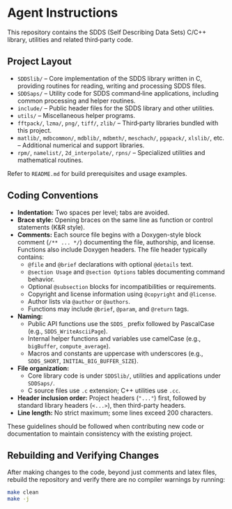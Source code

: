 # Agent Instructions

This repository contains the SDDS (Self Describing Data Sets) C/C++ library, utilities and related third‑party code.

## Project Layout
- `SDDSlib/` – Core implementation of the SDDS library written in C, providing routines for reading, writing and processing SDDS files.
- `SDDSaps/` – Utility code for SDDS command‑line applications, including common processing and helper routines.
- `include/` – Public header files for the SDDS library and other utilities.
- `utils/` – Miscellaneous helper programs.
- `fftpack/`, `lzma/`, `png/`, `tiff/`, `zlib/` – Third‑party libraries bundled with this project.
- `matlib/`, `mdbcommon/`, `mdblib/`, `mdbmth/`, `meschach/`, `pgapack/`, `xlslib/`, etc. – Additional numerical and support libraries.
- `rpm/`, `namelist/`, `2d_interpolate/`, `rpns/` – Specialized utilities and mathematical routines.

Refer to `README.md` for build prerequisites and usage examples.

## Coding Conventions
- **Indentation:** Two spaces per level; tabs are avoided.
- **Brace style:** Opening braces on the same line as function or control statements (K&R style).
- **Comments:** Each source file begins with a Doxygen-style block comment (`/** ... */`) documenting the file, authorship, and license. Functions also include Doxygen headers. The file header typically contains:
  - `@file` and `@brief` declarations with optional `@details` text.
  - `@section Usage` and `@section Options` tables documenting command behavior.
  - Optional `@subsection` blocks for incompatibilities or requirements.
  - Copyright and license information using `@copyright` and `@license`.
  - Author lists via `@author` or `@authors`.
  - Functions may include `@brief`, `@param`, and `@return` tags.
- **Naming:**
  - Public API functions use the `SDDS_` prefix followed by PascalCase (e.g., `SDDS_WriteAsciiPage`).
  - Internal helper functions and variables use camelCase (e.g., `bigBuffer`, `compute_average`).
  - Macros and constants are uppercase with underscores (e.g., `SDDS_SHORT`, `INITIAL_BIG_BUFFER_SIZE`).
- **File organization:**
  - Core library code is under `SDDSlib/`, utilities and applications under `SDDSaps/`.
  - C source files use `.c` extension; C++ utilities use `.cc`.
- **Header inclusion order:** Project headers (`"..."`) first, followed by standard library headers (`<...>`), then third-party headers.
- **Line length:** No strict maximum; some lines exceed 200 characters.

These guidelines should be followed when contributing new code or documentation to maintain consistency with the existing project.

## Rebuilding and Verifying Changes

After making changes to the code, beyond just comments and latex files, rebuild the repository and verify there are no compiler warnings by running:

```bash
make clean
make -j
```
